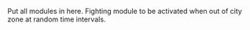 Put all modules in here.
Fighting module to be activated when out of city zone at random time intervals.
